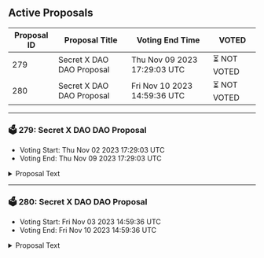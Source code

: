 ## Active Proposals

| Proposal ID | Proposal Title | Voting End Time | VOTED |
|-------------|----------------|-----------------|-------|
| 279 | Secret X DAO DAO Proposal | Thu Nov 09 2023 17:29:03 UTC | ⏳ NOT VOTED |
| 280 | Secret X DAO DAO Proposal | Fri Nov 10 2023 14:59:36 UTC | ⏳ NOT VOTED |

---

### 🗳 279: Secret X DAO DAO Proposal
- Voting Start: Thu Nov 02 2023 17:29:03 UTC
- Voting End: Thu Nov 09 2023 17:29:03 UTC

<details>
<summary>Proposal Text</summary>
 
This proposal recommends that the chain helps fund a DAO DAO smart contract refactor onto Secret Network - this will empower developers to no longer have to recreate governance features from scratch accross various verticals (NFTs, DeFi, DAOs, etc.) while also opening the door for future private governance features. n To read the full proposal details and discussion, see https://forum.scrt.network/t/dao-dao-x-secret-network-proposal/7119 n Twitter space: https://twitter.com/Shade_Protocol/status/1716575246029877697 n Total ask: ($40k) = 153,480.79 SCRT @ $0.26 (30 day twap)
</details>

---

### 🗳 280: Secret X DAO DAO Proposal
- Voting Start: Fri Nov 03 2023 14:59:36 UTC
- Voting End: Fri Nov 10 2023 14:59:36 UTC

<details>
<summary>Proposal Text</summary>
 
This proposal recommends that the chain helps fund a DAO DAO smart contract refactor onto Secret Network - this will empower developers to no longer have to recreate governance features from scratch accross various verticals (NFTs, DeFi, DAOs, etc.) while also opening the door for future private governance features. n To read the full proposal details and discussion, see https://forum.scrt.network/t/dao-dao-x-secret-network-proposal/7119 n Twitter space: https://twitter.com/Shade_Protocol/status/1716575246029877697 n Total ask: ($40k with 5% buffer) @$0.316890 target = 126226.766386 SCRT + (126226.766386 README.md ccv.png ccvalidators_logo.png celestia_service_Governance.md chains chains.json chains.schema.json cosmoshub_service_Governance.md cryptocrew-validators-logo.png dydx_service_Governance.md juno_service_Governance.md osmosis_service_Governance.md relayers.json relayers.schema.json reports secretnetwork_service_Governance.md solva_logo.png update_governance_info.sh 0.05%) = 126226 + 6311.3383193 = 132,537.338319 SCRT
</details>
